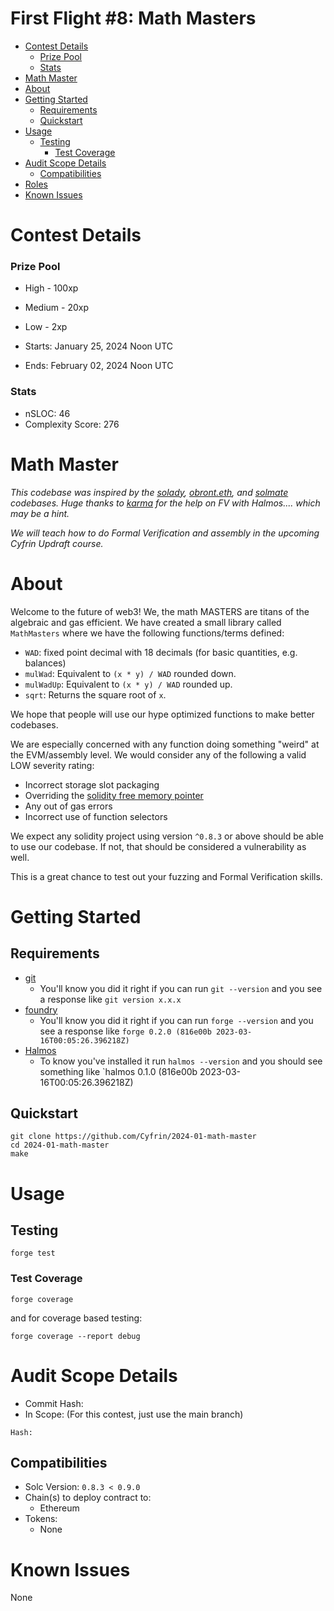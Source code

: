 # First Flight #8: Math Masters

- [Contest Details](#contest-details)
    - [Prize Pool](#prize-pool)
    - [Stats](#stats)
- [Math Master](#math-master)
- [About](#about)
- [Getting Started](#getting-started)
  - [Requirements](#requirements)
  - [Quickstart](#quickstart)
- [Usage](#usage)
  - [Testing](#testing)
    - [Test Coverage](#test-coverage)
- [Audit Scope Details](#audit-scope-details)
  - [Compatibilities](#compatibilities)
- [Roles](#roles)
- [Known Issues](#known-issues)

# Contest Details

### Prize Pool

- High - 100xp
- Medium - 20xp
- Low - 2xp

- Starts: January 25, 2024 Noon UTC
- Ends: February 02, 2024 Noon UTC

### Stats

- nSLOC: 46
- Complexity Score: 276

[//]: # (contest-details-open)

# Math Master

_This codebase was inspired by the [solady](https://github.com/Vectorized/solady), [obront.eth](https://twitter.com/zachobront), and [solmate](https://github.com/transmissions11/solmate) codebases. Huge thanks to [karma](https://twitter.com/0xkarmacoma) for the help on FV with Halmos.... which may be a hint._

_We will teach how to do Formal Verification and assembly in the upcoming Cyfrin Updraft course._

# About

Welcome to the future of web3! We, the math MASTERS are titans of the algebraic and gas efficient. We have created a small library called `MathMasters` where we have the following functions/terms defined:

- `WAD`: fixed point decimal with 18 decimals (for basic quantities, e.g. balances)
- `mulWad`: Equivalent to `(x * y) / WAD` rounded down.
- `mulWadUp`: Equivalent to `(x * y) / WAD` rounded up.
- `sqrt`: Returns the square root of `x`.

We hope that people will use our hype optimized functions to make better codebases.

We are especially concerned with any function doing something "weird" at the EVM/assembly level. We would consider any of the following a valid LOW severity rating:

- Incorrect storage slot packaging
- Overriding the [solidity free memory pointer](https://docs.soliditylang.org/en/latest/internals/layout_in_memory.html)
- Any out of gas errors
- Incorrect use of function selectors

We expect any solidity project using version `^0.8.3` or above should be able to use our codebase. If not, that should be considered a vulnerability as well.

This is a great chance to test out your fuzzing and Formal Verification skills.

[//]: # (contest-details-close)

[//]: # (getting-started-open)

# Getting Started

## Requirements

- [git](https://git-scm.com/book/en/v2/Getting-Started-Installing-Git)
  - You'll know you did it right if you can run `git --version` and you see a response like `git version x.x.x`
- [foundry](https://getfoundry.sh/)
  - You'll know you did it right if you can run `forge --version` and you see a response like `forge 0.2.0 (816e00b 2023-03-16T00:05:26.396218Z)`
- [Halmos](https://github.com/a16z/halmos)
  - To know you've installed it run `halmos --version` and you should see something like `halmos 0.1.0 (816e00b 2023-03-16T00:05:26.396218Z)

## Quickstart

```
git clone https://github.com/Cyfrin/2024-01-math-master
cd 2024-01-math-master
make
```

# Usage

## Testing

```
forge test
```

### Test Coverage

```
forge coverage
```

and for coverage based testing:

```
forge coverage --report debug
```

[//]: # (getting-started-close)

[//]: # (scope-open)

# Audit Scope Details

- Commit Hash:
- In Scope:
  (For this contest, just use the main branch)

```
Hash:
```

## Compatibilities

- Solc Version: `0.8.3 < 0.9.0`
- Chain(s) to deploy contract to:
  - Ethereum
- Tokens:
  - None

[//]: # (scope-close)

[//]: # (known-issues-open)

# Known Issues

None

[//]: # (known-issues-close)
